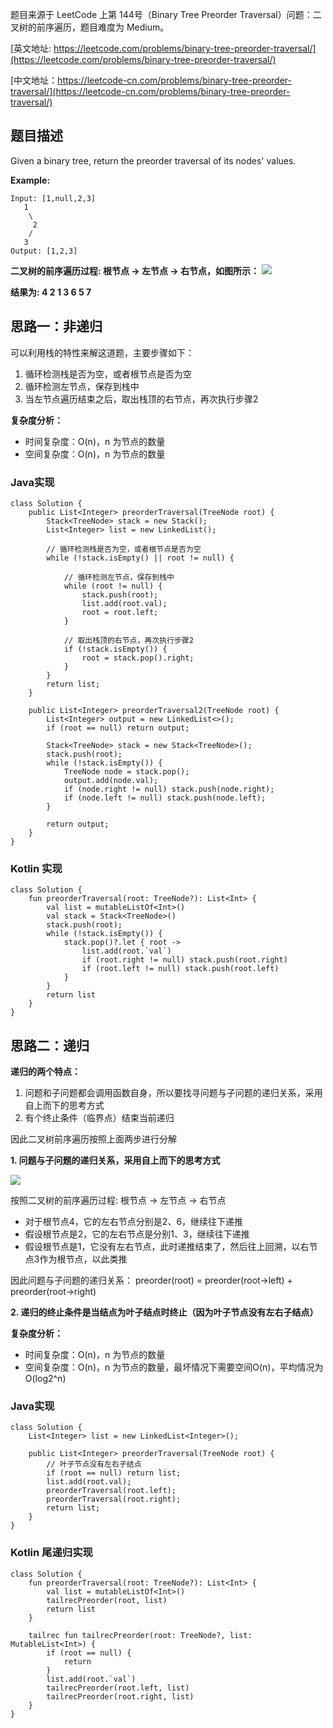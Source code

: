 题目来源于 LeetCode 上第 144号（Binary Tree Preorder Traversal）问题：二叉树的前序遍历，题目难度为 Medium。

[英文地址: https://leetcode.com/problems/binary-tree-preorder-traversal/](https://leetcode.com/problems/binary-tree-preorder-traversal/)

[中文地址：https://leetcode-cn.com/problems/binary-tree-preorder-traversal/](https://leetcode-cn.com/problems/binary-tree-preorder-traversal/)

## 题目描述
 
Given a binary tree, return the preorder traversal of its nodes' values.

**Example:**

```
Input: [1,null,2,3]
   1
    \
     2
    /
   3
Output: [1,2,3]
```

**二叉树的前序遍历过程: 根节点 -> 左节点 -> 右节点，如图所示：**
![](http://cdn.51git.cn/2020-04-18-二叉树.png)

**结果为: 4 2 1 3 6 5 7**

## 思路一：非递归

可以利用栈的特性来解这道题，主要步骤如下：

1. 循环检测栈是否为空，或者根节点是否为空
2. 循环检测左节点，保存到栈中
3. 当左节点遍历结束之后，取出栈顶的右节点，再次执行步骤2

**复杂度分析：**

* 时间复杂度：O(n)，n 为节点的数量
* 空间复杂度：O(n)，n 为节点的数量

### Java实现

```
class Solution {
    public List<Integer> preorderTraversal(TreeNode root) {
        Stack<TreeNode> stack = new Stack();
        List<Integer> list = new LinkedList();

        // 循环检测栈是否为空，或者根节点是否为空
        while (!stack.isEmpty() || root != null) {

            // 循环检测左节点，保存到栈中
            while (root != null) {
                stack.push(root);
                list.add(root.val);
                root = root.left;
            }

            // 取出栈顶的右节点，再次执行步骤2
            if (!stack.isEmpty()) {
                root = stack.pop().right;
            }
        }
        return list;
    }

    public List<Integer> preorderTraversal2(TreeNode root) {
        List<Integer> output = new LinkedList<>();
        if (root == null) return output;

        Stack<TreeNode> stack = new Stack<TreeNode>();
        stack.push(root);
        while (!stack.isEmpty()) {
            TreeNode node = stack.pop();
            output.add(node.val);
            if (node.right != null) stack.push(node.right);
            if (node.left != null) stack.push(node.left);
        }

        return output;
    }
}
```

### Kotlin 实现

```
class Solution {
    fun preorderTraversal(root: TreeNode?): List<Int> {
        val list = mutableListOf<Int>()
        val stack = Stack<TreeNode>()
        stack.push(root);
        while (!stack.isEmpty()) {
            stack.pop()?.let { root ->
                list.add(root.`val`)
                if (root.right != null) stack.push(root.right)
                if (root.left != null) stack.push(root.left)
            }
        }
        return list
    }
}
```

## 思路二：递归

**递归的两个特点：**

1. 问题和子问题都会调用函数自身，所以要找寻问题与子问题的递归关系，采用自上而下的思考方式
2. 有个终止条件（临界点）结束当前递归

因此二叉树前序遍历按照上面两步进行分解

**1. 问题与子问题的递归关系，采用自上而下的思考方式**

![](http://cdn.51git.cn/2020-04-18-二叉树.png)

按照二叉树的前序遍历过程: 根节点 -> 左节点 -> 右节点

* 对于根节点4，它的左右节点分别是2、6，继续往下递推
* 假设根节点是2，它的左右节点是分别1、3，继续往下递推
* 假设根节点是1，它没有左右节点，此时递推结束了，然后往上回溯，以右节点3作为根节点，以此类推

因此问题与子问题的递归关系：
preorder(root) = preorder(root->left) + preorder(root->right)

**2. 递归的终止条件是当结点为叶子结点时终止（因为叶子节点没有左右子结点）**

**复杂度分析：**

* 时间复杂度：O(n)，n 为节点的数量
* 空间复杂度：O(n)，n 为节点的数量，最坏情况下需要空间O(n)，平均情况为O(log2^n)

### Java实现

```
class Solution {
    List<Integer> list = new LinkedList<Integer>();

    public List<Integer> preorderTraversal(TreeNode root) {
        // 叶子节点没有左右子结点
        if (root == null) return list;
        list.add(root.val);
        preorderTraversal(root.left);
        preorderTraversal(root.right);
        return list;
    }
}
```

### Kotlin 尾递归实现

```
class Solution {
    fun preorderTraversal(root: TreeNode?): List<Int> {
        val list = mutableListOf<Int>()
        tailrecPreorder(root, list)
        return list
    }

    tailrec fun tailrecPreorder(root: TreeNode?, list: MutableList<Int>) {
        if (root == null) {
            return
        }
        list.add(root.`val`)
        tailrecPreorder(root.left, list)
        tailrecPreorder(root.right, list)
    }
}
```

